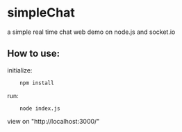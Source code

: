 # simpleChat
a simple real time chat web demo on node.js and socket.io

## How to use:  
initialize:
```
    npm install
```

run:
```
    node index.js
```

view on "http://localhost:3000/"